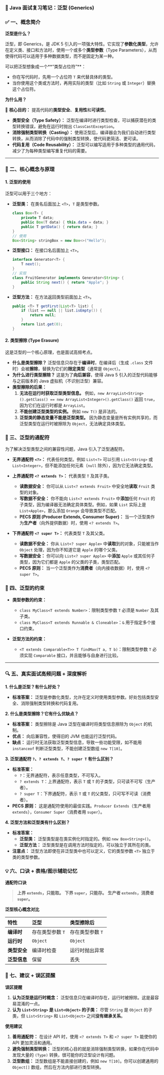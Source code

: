 ### 📘 Java 面试复习笔记：泛型 (Generics)

### ✅ 一、概念简介

**泛型是什么？**

泛型，即 Generics，是 JDK 5 引入的一项强大特性。它实现了**参数化类型**，允许在定义类、接口和方法时，使用一个或多个**类型参数**（Type Parameters），从而使得代码可以适用于多种数据类型，而不是固定为某一种。

可以把泛型想象成一个\*\*“类型占位符”\*\*：

  - 你在写代码时，先用一个占位符 `T` 来代替具体的类型。
  - 当你使用这个类或方法时，再用实际的类型（比如 `String` 或 `Integer`）替换这个占位符。

**为什么用？**

🎯 **核心目的：** 提高代码的**类型安全**、**复用性**和**可读性**。

  * **类型安全（Type Safety）：** 泛型在编译时进行类型检查，可以捕获潜在的类型转换错误，避免在运行时抛出 `ClassCastException`。
  * **消除强制类型转换（Casting）：** 使用泛型后，编译器会为我们自动进行类型转换，从而消除了代码中的强制类型转换，使代码更简洁、更可读。
  * **代码复用（Code Reusability）：** 泛型可以编写适用于多种类型的通用代码，减少了为每种类型编写重复代码的需要。

-----

### 🔹 二、核心概念与原理

#### 1\. 泛型的使用

泛型可以用于三个地方：

  * **泛型类：** 在类名后面加上 `<T>`，`T` 是类型参数。

    ```java
    class Box<T> {
        private T data;
        public Box(T data) { this.data = data; }
        public T getData() { return data; }
    }
    // 使用
    Box<String> stringBox = new Box<>("Hello");
    ```

  * **泛型接口：** 在接口名后面加上 `<T>`。

    ```java
    interface Generator<T> {
        T next();
    }
    // 实现
    class FruitGenerator implements Generator<String> {
        public String next() { return "Apple"; }
    }
    ```

  * **泛型方法：** 在方法返回类型前面加上 `<T>`。

    ```java
    public <T> T getFirst(List<T> list) {
        if (list == null || list.isEmpty()) {
            return null;
        }
        return list.get(0);
    }
    ```

#### 2\. 类型擦除 (Type Erasure)

这是泛型的一个核心原理，也是面试高频考点。

  * **什么是类型擦除？** 泛型信息只存在于**编译时**，在编译后（生成 `.class` 文件时）会被**擦除**，替换为它们的**限定类型**（通常是 `Object`）。
  * **为什么进行类型擦除？** 这是为了**向后兼容**，使得 Java 5 引入的泛型代码能够与之前版本的 Java 虚拟机（不识别泛型）兼容。
  * **类型擦除的后果：**
    1.  **无法在运行时获取泛型类型信息。** 例如，`new ArrayList<String>().getClass() == new ArrayList<Integer>().getClass()` 返回 `true`，因为它们在运行时都是 `ArrayList`。
    2.  **不能创建泛型类型的实例。** 例如 `new T()` 是非法的。
    3.  **泛型类的静态变量不能是泛型类型。** 因为静态变量是所有实例共享的，而泛型类型在运行时被擦除为 `Object`，无法确定具体类型。

### 🔹 三、泛型的通配符

为了解决泛型类型之间的兼容性问题，Java 引入了泛型通配符。

  * **无界通配符 `<?>`：** 代表任何类型。例如 `List<?>` 可以引用 `List<String>` 或 `List<Integer>`，但不能添加任何元素（`null` 除外），因为它无法确定类型。

  * **上界通配符 `<? extends T>`：** 代表类型 `T` 及其子类。

      * **读数据安全：** 你可以从 `List<? extends Fruit>` 中安全地**读取** `Fruit` 类型的对象。
      * **写数据不安全：** 你不能向 `List<? extends Fruit>` 中**添加**任何 `Fruit` 的子类型，因为编译器无法确定具体类型。例如，如果 `List` 实际上是 `List<Apple>`，那么添加 `Orange` 会导致类型不匹配。
      * **PECS 原则 (Producer Extends, Consumer Super)：** 当一个泛型类作为**生产者**（向外提供数据）时，使用 `<? extends T>`。

  * **下界通配符 `<? super T>`：** 代表类型 `T` 及其父类。

      * **读数据不安全：** 你从 `List<? super Apple>` 中**读取**到的对象，只能被当作 `Object` 处理，因为你不知道它是 `Apple` 的哪个父类。
      * **写数据安全：** 你可以向 `List<? super Apple>` 中**添加** `Apple` 或其任何子类型，因为它们都是 `Apple` 的父类的子类，类型匹配。
      * **PECS 原则：** 当一个泛型类作为**消费者**（向内接收数据）时，使用 `<? super T>`。

### 🔹 四、泛型的约束

  * **类型参数的约束：**

      * `class MyClass<T extends Number>`：限制类型参数 `T` 必须是 `Number` 及其子类。
      * `class MyClass<T extends Runnable & Cloneable>`：`&` 用于指定多个接口约束。

  * **泛型方法的约束：**

      * `<T extends Comparable<T>> T findMax(T a, T b)`：限制类型参数 `T` 必须实现 `Comparable` 接口，并且能够与自身进行比较。

-----

### 🔍 五、真实面试高频问题 + 深度解析

**1. 什么是泛型？有什么好处？**

  * **标准答案：** 泛型是参数化类型，允许在定义时使用类型参数。好处包括类型安全、消除强制类型转换和代码复用。

**2. 什么是类型擦除？它有什么优缺点？**

  * **标准答案：** 类型擦除是 Java 泛型在编译时将类型信息擦除为 `Object` 的机制。
  * **优点：** 向后兼容性，使得旧的 JVM 也能运行泛型代码。
  * **缺点：** 运行时无法获取泛型类型信息，导致一些功能受限，如不能用 `instanceof` 判断泛型类型，不能创建泛型数组 `new T[10]`。

**3. 泛型通配符 `?`、`? extends T`、`? super T` 有什么区别？**

  * **标准答案：**
      * `?`：无界通配符，表示任意类型，不可写入。
      * `? extends T`：上界通配符，表示 `T` 或 `T` 的子类型，只可读不可写（生产者）。
      * `? super T`：下界通配符，表示 `T` 或 `T` 的父类型，只可写不可读（消费者）。
  * **PECS 原则：** 这是通配符使用的最佳实践。`Producer Extends`（生产者用 `extends`），`Consumer Super`（消费者用 `super`）。

**4. 泛型方法和泛型类有什么区别？**

  * **标准答案：**
      * **泛型类：** 泛型类型是在类实例化时指定的。例如 `new Box<String>()`。
      * **泛型方法：** 泛型类型是在调用方法时指定的，可以独立于其所在的类。
  * **注意点：** 泛型方法即使在非泛型类中也可以定义，它的类型参数 `<T>` 独立于类的类型参数。

### 💡 六、口诀 + 表格/图示辅助记忆

**通配符口诀**

> **上界 `extends`，只能取。**
> **下界 `super`，只能存。**
> **生产者 `extends`，消费者 `super`。**

**泛型核心概念对比**

| 特性 | **泛型** | **类型擦除后** |
| :--- | :--- | :--- |
| **编译时** | 存在类型参数 `T` | 存在类型参数 `T` |
| **运行时** | `Object` | `Object` |
| **类型安全** | 编译时检查 | 运行时抛出异常 |
| **泛型信息**| 保留 | 丢失 |

### 🎁 七、建议 + 误区提醒

**误区提醒**

1.  **认为泛型是运行时概念：** 泛型信息只在编译时存在，运行时被擦除。这是最容易混淆的一点。
2.  **认为 `List<String>` 是 `List<Object>` 的子类：** 尽管 `String` 是 `Object` 的子类，但 `List<String>` 和 `List<Object>` 之间**没有继承关系**。

**使用建议**

1.  **善用通配符：** 在设计 API 时，使用 `<? extends T>` 和 `<? super T>` 能使你的 API 更加灵活和通用。
2.  **避免强制类型转换：** 泛型的核心目的就是消除强制类型转换，如果你在代码中发现大量的 `(Type)` 转换，很可能你的泛型设计有问题。
3.  **泛型数组：** 泛型数组是不能直接创建的，例如 `new T[10]`。你可以创建通用的 `Object[]` 数组，然后在方法内部进行类型转换。